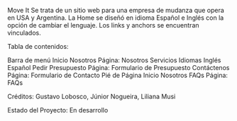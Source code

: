 Move It
Se trata de un sitio web para una empresa de mudanza que opera en USA y Argentina.
La Home se diseñó en idioma Español e Inglés con la opción de cambiar el lenguaje.
Los links y anchors se encuentran vinculados.

Tabla de contenidos:

Barra de menú
  Inicio
  Nosotros
    Página: Nosotros
  Servicios
Idiomas
  Inglés
  Español
Pedir Presupuesto
  Página: Formulario de Presupuesto
Contáctenos
  Página: Formulario de Contacto
Pié de Página
  Inicio
  Nosotros
  FAQs
    Página: FAQs

Créditos: Gustavo Lobosco, Júnior Nogueira, Liliana Musi

Estado del Proyecto: En desarrollo
